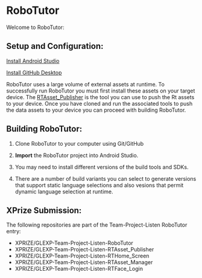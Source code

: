 # **RoboTutor**

Welcome to RoboTutor:

## **Setup and Configuration:**

[Install Android Studio](http://developer.android.com/sdk/index.html)<br>

[Install GitHub Desktop](https://desktop.github.com/)<br>

RoboTutor uses a large volume of external assets at runtime.  To successfully run RoboTutor you must first install these assets on your target device.  The [RTAsset_Publisher](https://github.com/synaptek/RTAsset_Publisher) is the tool you can use to push the Rt assets to your device.  Once you have cloned and run the associated tools to push the data assets to your device you can proceed with building RoboTutor.


## **Building RoboTutor:**

1. Clone RoboTutor to your computer using Git/GitHub

2. **Import** the RoboTutor project into Android Studio.

3. You may need to install different versions of the build tools and SDKs.

4. There are a number of build variants you can select to generate versions that support static language selections and also vesions that permit dynamic language selection at runtime.



## **XPrize Submission:**

The following repositories are part of the Team-Project-Listen RoboTutor entry:
 * XPRIZE/GLEXP-Team-Project-Listen-RoboTutor
 * XPRIZE/GLEXP-Team-Project-Listen-RTAsset_Publisher
 * XPRIZE/GLEXP-Team-Project-Listen-RTHome_Screen
 * XPRIZE/GLEXP-Team-Project-Listen-RTAsset_Manager
 * XPRIZE/GLEXP-Team-Project-Listen-RTFace_Login

<br>
<br>

